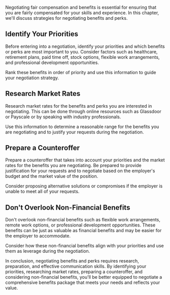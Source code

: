 
Negotiating fair compensation and benefits is essential for ensuring that you are fairly compensated for your skills and experience. In this chapter, we'll discuss strategies for negotiating benefits and perks.

Identify Your Priorities
------------------------

Before entering into a negotiation, identify your priorities and which benefits or perks are most important to you. Consider factors such as healthcare, retirement plans, paid time off, stock options, flexible work arrangements, and professional development opportunities.

Rank these benefits in order of priority and use this information to guide your negotiation strategy.

Research Market Rates
---------------------

Research market rates for the benefits and perks you are interested in negotiating. This can be done through online resources such as Glassdoor or Payscale or by speaking with industry professionals.

Use this information to determine a reasonable range for the benefits you are negotiating and to justify your requests during the negotiation.

Prepare a Counteroffer
----------------------

Prepare a counteroffer that takes into account your priorities and the market rates for the benefits you are negotiating. Be prepared to provide justification for your requests and to negotiate based on the employer's budget and the market value of the position.

Consider proposing alternative solutions or compromises if the employer is unable to meet all of your requests.

Don't Overlook Non-Financial Benefits
-------------------------------------

Don't overlook non-financial benefits such as flexible work arrangements, remote work options, or professional development opportunities. These benefits can be just as valuable as financial benefits and may be easier for the employer to accommodate.

Consider how these non-financial benefits align with your priorities and use them as leverage during the negotiation.

In conclusion, negotiating benefits and perks requires research, preparation, and effective communication skills. By identifying your priorities, researching market rates, preparing a counteroffer, and considering non-financial benefits, you'll be better equipped to negotiate a comprehensive benefits package that meets your needs and reflects your value.
